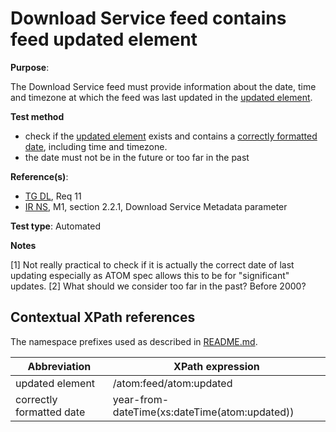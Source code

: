 # Download Service feed contains feed updated element

**Purpose**:

The Download Service feed must provide information about the date, time and timezone at which the feed was last updated in the [updated element](#updatedelement).

 **Test method**

* check if the [updated element](#updatedelement) exists and contains a [correctly formatted date](#validdate), including time and timezone.
* the date must not be in the future or too far in the past

**Reference(s)**:

* [TG DL](README.md#ref_TG_DL), Req 11
* [IR NS](README.md#ref_IR_NS), M1, section 2.2.1, Download Service Metadata parameter

**Test type**: Automated

**Notes**

[1] Not really practical to check if it is actually the correct date of last updating especially as ATOM spec allows this to be for "significant" updates.
[2] What should we consider too far in the past? Before 2000?

## Contextual XPath references

The namespace prefixes used as described in [README.md](README.md#namespaces).

Abbreviation                                               |  XPath expression
---------------------------------------------------------- | -------------------------------------------------------------------------
updated element <a name="updatedelement"></a> | /atom:feed/atom:updated
correctly formatted date <a name="validdate"></a> | year-from-dateTime(xs:dateTime(atom:updated))
